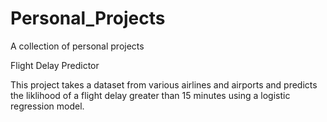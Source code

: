 # Personal_Projects
A collection of personal projects

Flight Delay Predictor

This project takes a dataset from various airlines and airports and 
predicts the liklihood of a flight delay greater than 15 minutes using
a logistic regression model.
